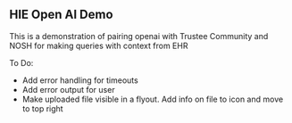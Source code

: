 ## HIE Open AI Demo

This is a demonstration of pairing openai with Trustee Community and NOSH for making queries with context from EHR

To Do:

- Add error handling for timeouts
- Add error output for user
- Make uploaded file visible in a flyout. Add info on file to icon and move to top right

